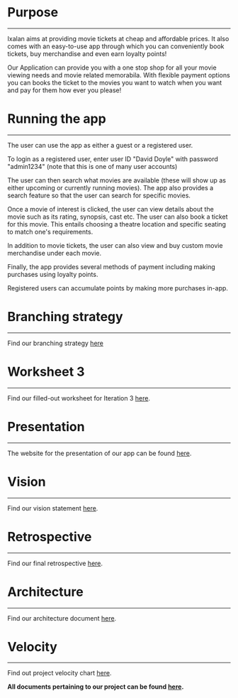 # Purpose
---

Ixalan aims at providing movie tickets at cheap and affordable prices.
It also comes with an easy-to-use app through which you can conveniently book tickets, buy merchandise and even earn loyalty points!

Our Application can provide you with a one stop shop for all your movie viewing needs and movie related memorabila. 
With flexible payment options you can books the ticket to the movies you want to watch when you want and pay for them how ever you please!

# Running the app
---

The user can use the app as either a guest or a registered user.

To login as a registered user, enter user ID "David Doyle" with password "admin1234" (note that this is one of many user accounts)

The user can then search what movies are available (these will show up as either upcoming or currently running movies).
The app also provides a search feature so that the user can search for specific movies.

Once a movie of interest is clicked, the user can view details about the movie such as its rating, synopsis, cast etc.
The user can also book a ticket for this movie. This entails choosing a theatre location and specific seating to match one's requirements.

In addition to movie tickets, the user can also view and buy custom movie merchandise under each movie.

Finally, the app provides several methods of payment including making purchases using loyalty points.

Registered users can accumulate points by making more purchases in-app.

# Branching strategy
---

Find our branching strategy [here](https://code.cs.umanitoba.ca/3350-winter-2021-a01/group-3/-/blob/master/Doc/Branching_Strategy.md)

# Worksheet 3
---

Find our filled-out worksheet for Iteration 3 [here](https://code.cs.umanitoba.ca/3350-winter-2021-a01/group-3/-/blob/master/Doc/i3_worksheet.md).

# Presentation
---

The website for the presentation of our app can be found [here](https://code.cs.umanitoba.ca/3350-winter-2021-a01/group-3/-/blob/master/index.html).

# Vision
---

Find our vision statement [here](https://code.cs.umanitoba.ca/3350-winter-2021-a01/group-3/-/blob/master/Doc/VISION.MD).

# Retrospective
---

Find our final retrospective [here](https://code.cs.umanitoba.ca/3350-winter-2021-a01/group-3/-/blob/master/Doc/RETROSPECTIVE.md).

# Architecture
---

Find our architecture document [here](https://code.cs.umanitoba.ca/3350-winter-2021-a01/group-3/-/blob/master/Doc/Architecture_I3.png).

# Velocity
---

Find out project velocity chart [here](https://code.cs.umanitoba.ca/3350-winter-2021-a01/group-3/-/blob/master/Doc/Velocity_Chart.png).

**All documents pertaining to our project can be found [here](https://code.cs.umanitoba.ca/3350-winter-2021-a01/group-3/-/tree/master/Doc).**
